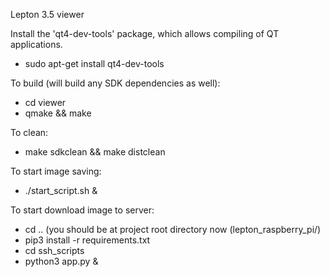Lepton 3.5 viewer

Install the 'qt4-dev-tools' package, which allows compiling of QT applications.
- sudo apt-get install qt4-dev-tools

To build (will build any SDK dependencies as well):
- cd viewer
- qmake && make

To clean:
- make sdkclean && make distclean

To start image saving:
- ./start_script.sh &

To start download image to server:
- cd .. (you should be at project root directory now (lepton_raspberry_pi/)
- pip3 install -r requirements.txt
- cd ssh_scripts
- python3 app.py &
